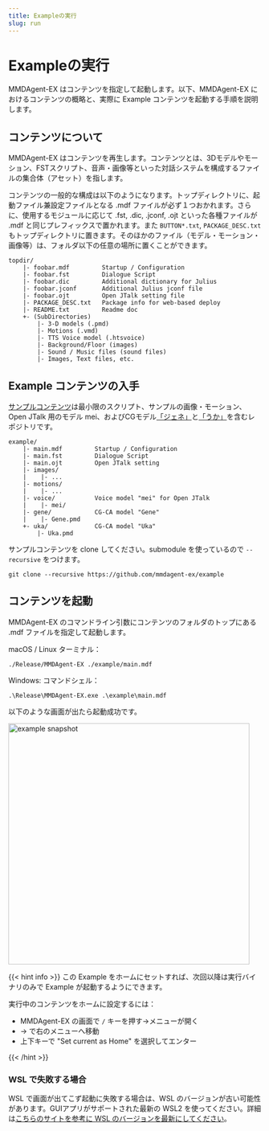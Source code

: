 ```yaml
---
title: Exampleの実行
slug: run
---
```

# Exampleの実行

MMDAgent-EX はコンテンツを指定して起動します。以下、MMDAgent-EX におけるコンテンツの概略と、実際に Example コンテンツを起動する手順を説明します。

## コンテンツについて

MMDAgent-EX はコンテンツを再生します。コンテンツとは、3Dモデルやモーション、FSTスクリプト、音声・画像等といった対話システムを構成するファイルの集合体（アセット）を指します。

コンテンツの一般的な構成は以下のようになります。トップディレクトリに、起動ファイル兼設定ファイルとなる .mdf ファイルが必ず１つおかれます。さらに、使用するモジュールに応じて .fst, .dic, .jconf, .ojt といった各種ファイルが .mdf と同じプレフィックスで置かれます。また `BUTTON*.txt`, `PACKAGE_DESC.txt` もトップディレクトリに置きます。そのほかのファイル（モデル・モーション・画像等）は、フォルダ以下の任意の場所に置くことができます。

    topdir/
        |- foobar.mdf         Startup / Configuration
        |- foobar.fst         Dialogue Script
        |- foobar.dic         Additional dictionary for Julius
        |- foobar.jconf       Additional Julius jconf file
        |- foobar.ojt         Open JTalk setting file
        |- PACKAGE_DESC.txt   Package info for web-based deploy
        |- README.txt         Readme doc
        +- (SubDirectories)
            |- 3-D models (.pmd)
            |- Motions (.vmd)
            |- TTS Voice model (.htsvoice)
            |- Background/Floor (images)
            |- Sound / Music files (sound files)
            |- Images, Text files, etc.

## Example コンテンツの入手

[サンプルコンテンツ](https://github.com/mmdagent-ex/example)は最小限のスクリプト、サンプルの画像・モーション、Open JTalk 用のモデル mei、およびCGモデル[「ジェネ」](https://github.com/mmdagent-ex/gene)と[「うか」](https://github.com/mmdagent-ex/uka)を含むレポジトリです。

    example/
        |- main.mdf         Startup / Configuration
        |- main.fst         Dialogue Script
        |- main.ojt         Open JTalk setting
        |- images/
        |    |- ...
        |- motions/
        |    |- ...
        |- voice/           Voice model "mei" for Open JTalk
        |    |- mei/
        |- gene/            CG-CA model "Gene"
        |    |- Gene.pmd
        +- uka/             CG-CA model "Uka"
            |- Uka.pmd

サンプルコンテンツを clone してください。submodule を使っているので `--recursive` をつけます。

```shell
git clone --recursive https://github.com/mmdagent-ex/example
```

## コンテンツを起動

MMDAgent-EX のコマンドライン引数にコンテンツのフォルダのトップにある .mdf ファイルを指定して起動します。

macOS / Linux ターミナル：

```shell
./Release/MMDAgent-EX ./example/main.mdf
```

Windows: コマンドシェル：

```text
.\Release\MMDAgent-EX.exe .\example\main.mdf
```

以下のような画面が出たら起動成功です。

<img width="480" alt="example snapshot" src="/images/example_1.png"/>

{{< hint info >}}
この Example をホームにセットすれば、次回以降は実行バイナリのみで Example が起動するようにできます。

実行中のコンテンツをホームに設定するには：

- MMDAgent-EX の画面で `/` キーを押す→メニューが開く
- → で右のメニューへ移動
- 上下キーで "Set current as Home" を選択してエンター

{{< /hint >}}

### WSL で失敗する場合

WSL で画面が出てこず起動に失敗する場合は、WSL のバージョンが古い可能性があります。GUIアプリがサポートされた最新の WSL2 を使ってください。詳細は[こちらのサイトを参考に WSL のバージョンを最新にしてください](https://learn.microsoft.com/ja-jp/windows/wsl/tutorials/gui-apps)。

